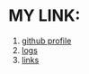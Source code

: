 # MY LINK:
1. [github profile](https://github.com/anindyasasriya)<br>
2. [logs](https://github.com/anindyasasriya/os212/tree/master/TXT)<br>
3. [links](https://github.com/anindyasasriya/os212/blob/master/links.md)
